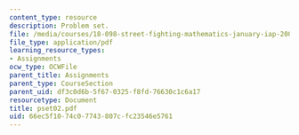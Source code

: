 ```yaml
---
content_type: resource
description: Problem set.
file: /media/courses/18-098-street-fighting-mathematics-january-iap-2008/66ec5f1074c07743807cfc23546e5761_pset02.pdf
file_type: application/pdf
learning_resource_types:
- Assignments
ocw_type: OCWFile
parent_title: Assignments
parent_type: CourseSection
parent_uid: df3c0d6b-5f67-0325-f8fd-76630c1c6a17
resourcetype: Document
title: pset02.pdf
uid: 66ec5f10-74c0-7743-807c-fc23546e5761
---
```

